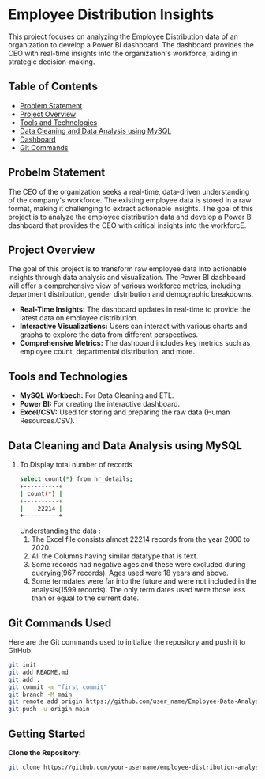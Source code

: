 # Employee Distribution Insights

This project focuses on analyzing the Employee Distribution data of an organization to develop a Power BI dashboard. The dashboard provides the CEO with real-time insights into the organization's workforce, aiding in strategic decision-making.

## Table of Contents
- [Problem Statement](#problem-statement)
- [Project Overview](#key-features)
- [Tools and Technologies](#tools-and-technologies)
- [Data Cleaning and Data Analysis using MySQL](#getting-started)
- [Dashboard](#contributing)
- [Git Commands](#license)

## Probelm Statement

The CEO of the organization seeks a real-time, data-driven understanding of the company's workforce. The existing employee data is stored in a raw format, making it challenging to extract actionable insights. The goal of this project is to analyze the employee distribution data and develop a Power BI dashboard that provides the CEO with critical insights into the workforcE.
  
## Project Overview

The goal of this project is to transform raw employee data into actionable insights through data analysis and visualization. The Power BI dashboard will offer a comprehensive view of various workforce metrics, including department distribution, gender distribution and demographic breakdowns.

- **Real-Time Insights:** The dashboard updates in real-time to provide the latest data on employee distribution.
- **Interactive Visualizations:** Users can interact with various charts and graphs to explore the data from different perspectives.
- **Comprehensive Metrics:** The dashboard includes key metrics such as employee count, departmental distribution, and more.


## Tools and Technologies

- **MySQL Workbech:** For Data Cleaning and ETL.
- **Power BI:** For creating the interactive dashboard.
- **Excel/CSV:** Used for storing and preparing the raw data (Human Resources.CSV).

## Data Cleaning and Data Analysis using MySQL

1. To Display total number of records
   ```bash
   select count(*) from hr_details;
   +----------+
   | count(*) |
   +----------+
   |    22214 |
   +----------+
   ```
   Understanding the data :
   1. The Excel file consists almost 22214 records from the year 2000 to 2020.
   2. All the Columns having similar datatype that is text.
   3. Some records had negative ages and these were excluded during querying(967 records). Ages used were 18 years and above.
   4. Some termdates were far into the future and were not included in the analysis(1599 records). The only term dates used were those less than or equal to the current date.

## Git Commands Used

Here are the Git commands used to initialize the repository and push it to GitHub:

```bash
git init
git add README.md
git add .
git commit -m "first commit"
git branch -M main
git remote add origin https://github.com/user_name/Employee-Data-Analysis.git
git push -u origin main
```
## Getting Started

**Clone the Repository:**
   ```bash
   git clone https://github.com/your-username/employee-distribution-analysis.git
   ```
   

